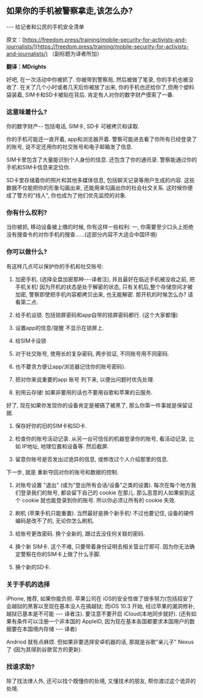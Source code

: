 ---
---
## 如果你的手机被警察拿走,该怎么办?
--- 给记者和公民的手机安全清单

原文：[https://freedom.press/training/mobile-security-for-activists-and-journalists/](https://freedom.press/training/mobile-security-for-activists-and-journalists/) （副标题为译者所加）

**翻译：MDrights**

好吧, 在一次活动中你被抓了. 你被带到警察局, 然后被做了笔录, 你的手机也被没收了. 在关了几个小时或者几天后你被放了出来, 你的手机也还给你了,但用个塑料袋装着, SIM卡和SD卡被贴在背后. 肯定有人对你的数字财产摸索了一番.

<!--more-->

### 这意味着什么?

你的数字财产-- 包括电话, SIM卡, SD卡 可被拷贝和读取.

你的手机可能还一直开着, app和浏览器开着. 警察可能进去看了你所有已经登录了的账号, 说不定还用你的社交账号和电子邮箱发了信息.

SIM卡里包含了大量能识别个人身份的信息. 还包含了你的通讯录. 警察能通过你的手机和SIM卡信息来定位你.

SD卡里存储着你的照片和其他多媒体信息, 包括聊天记录等用户生成的内容. 这些数据不仅能把你的形象勾画出来, 还能用来勾画出你的社会社交关系. 这时候你便成了警方的"线人", 你也成为了他们优先监控的对象.

### 你有什么权利?

当你被抓, 移动设备被上缴的时候, 你有这样一些权利: 一, 你需要至少口头上拒绝没有搜查令的对你手机的搜查......(这部分内容不大适合中国环境)

### 你可以做什么?

有这样几点可以保护你的手机和社交账号:

1. 加密手机. (选择全盘加密那种---译者注), 并且最好在临近手机被没收之前, 把手机关机! 因为开机的状态是处于解密的状态, 只有关机后,整个存储空间才被加密, 警察即使把手机内容都拷贝出来, 也无能解密. 那开机的时候怎么办? 请看第二点.

2. 给手机设锁. 包括锁屏密码和app自带的锁屏密码都行. (这个大家都懂)

3. 设置app的信息/提醒 不显示在锁屏上.

4. 给SIM卡设锁

5. 对于社交账号, 使用长的复杂密码, 两步验证, 不同账号用不同密码.

6. 也不要贪方便让app/浏览器记住你的账号密码).

7. 把对你来说重要的app 账号 列下来, 以便出问题时优先处理.

8. 别用云存储! 如果非要用的话也不要用谷歌和苹果的云服务.

好了, 现在如果你发现你的设备肯定是被搞了被黑了, 那么你第一件事就是保留证据.

1. 保存好你的旧的SIM卡和SD卡.

2. 检查你的账号活动记录. 从另一台可信任的机器登录你的账号, 看活动记录, 比如 IP地址, 地理位置和设备等. 然后截屏.

3. 留意你账号是否发出过诡异的信息, 或修改过个人介绍那里的信息.

下一步, 就是 重新夺回对你的账号和数据的控制.

1. 对账号设置 "退出" (或为"登出所有会话/设备"之类的设置). 每次在每个地方我们登录我们的账号, 都会留下自己的 cookie 在那儿. 那么恶意的人如果偷到这个 cookie 就也能登录到你的账号. 所以你必须让所有的 cookie 失效.

2. 刷机 (苹果手机只能重置). 当然最好是换个新手机! 不过也要记住, 设备的硬件编码是改不了的, 无论你怎么刷机.

3. 给账号更改密码. 换个全新的, 跟过去没任何关联的密码.

4. 换个新 SIM卡. 这个不难, 只要带着身份证明去相关营业厅即可. 因为你无法确定警察在你的SIM卡上做了什么手脚.

5. 换个新的SD卡.

### 关于手机的选择

iPhone, 推荐, 如果你能负担. 苹果公司在 iOS的安全性做了很多努力(包括招安了会越狱的黑客以至现在基本没人在搞越狱; 而iOS 10.3 开始, 经过苹果的漏洞修补, 越狱已基本是不可能 --- 译者注).  要注意不要开启 iCloud(本地同步就好). (还有如果有条件可以注册一个非本国的 AppleID, 因为现在基本各国都要求本国用户的数据要在本国境内存储 --- 译者)

Andriod 就有点麻烦. 但如果非要选择安卓机器的话, 那就是谷歌"亲儿子" Nexus了 (因为其得到谷歌官方的更新).


### 找谁求助?

除了找法律人外, 还可以找个既懂你的处境, 又懂技术的朋友, 帮你渡过这个诡异的处境.
